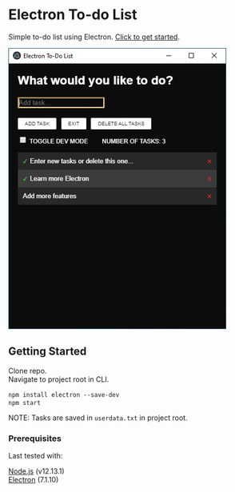 # Electron To-do List

Simple to-do list using Electron. [Click to get started](#getting-started).

![image](https://github.com/DanielJPiazza/electron-todo-list/blob/master/GitHub_Reference/screenshot.png)

## Getting Started

Clone repo.<br>
Navigate to project root in CLI.<br>
```
npm install electron --save-dev
npm start
```
NOTE: Tasks are saved in `userdata.txt` in project root.

### Prerequisites

Last tested with:<br>

[Node.js](https://nodejs.org/en/) (v12.13.1)<br>
[Electron](https://www.electronjs.org/) (7.1.10)
